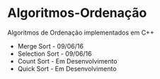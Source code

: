 # Algoritmos-Ordenação
Algoritmos de Ordenação implementados em C++

- Merge Sort - 09/06/16
- Selection Sort - 09/06/16
- Count Sort - Em Desenvolvimento
- Quick Sort - Em Desenvolvimento